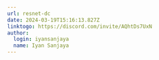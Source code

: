 ```yaml
---
url: resnet-dc
date: 2024-03-19T15:16:13.827Z
linktogo: https://discord.com/invite/AQhtDs7UxN
author:
  login: iyansanjaya
  name: Iyan Sanjaya
---
```

